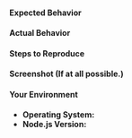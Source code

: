 <!-- If this is a suggestion, delete the following tempate. -->

#### Expected Behavior
> <!-- Write Here -->

#### Actual Behavior
> <!-- Write Here -->

#### Steps to Reproduce
> <!-- Write Here -->

#### Screenshot (If at all possible.)
> <!-- Write Here -->

#### Your Environment

-   **Operating System:** <!-- Write Here -->
-   **Node.js Version:** <!-- Write Here -->


<!-- NOTICE: Anything with `Write Here`, replace the whole thing including the brackets or your characters/words will not show. -->
